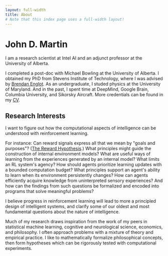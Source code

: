 ```yaml
---
layout: full-width
title: About
# Note that this index page uses a full-width layout!
---
```

<h1 class="content-listing-header sans">John D. Martin</h1>
I am a research scientist at Intel AI and an adjunct professor at the University of Alberta.

I completed a post-doc with Michael Bowling at the University of Alberta.
I obtained my PhD from Stevens Institute of Technology, where I was advised by [Brendan Englot](http://personal.stevens.edu/~benglot/).
As an undergraduate, I studed physics at the University of Maryland.
And in the past, I spent time at DeepMind, Google Brain, Columbia University, and Sikorsky Aircraft.
More credentials can be found in my [CV](/assets/cv/2023_martin_cv.pdf).

## Research Interests
I want to figure out how the computational aspects of intelligence can be understood with reinforcement learning.

For instance:
Can reward signals express all that we mean by "goals and purposes"? ([The Reward Hypothesis](http://incompleteideas.net/rlai.cs.ualberta.ca/RLAI/rewardhypothesis.html).) 
What principles might guide the construction of internal environment models? 
What are useful ways of learning from the experiences generated by an internal model?
What limits an RL system's agency?
How should agents prioritize learning updates with a bounded computation budget?
What principles support an agent's ability to learn when its environment persistently changes?
How can agents efficiently acquire knowledge from uninterpreted sensory experiences? 
And how can the findings from such questions be formalized and encoded into programs that solve meaningful problems? 

I believe progress in reinforcement learning will lead to more a principled design of intelligent systems, and clarify some of our oldest and most fundamental questions about the nature of intelligence.

Much of my research draws inspiration from the work of my peers in statistical machine learning, cognitive and neurological science, economics, and philosophy. 
I often approach problems with a mixture of theory and empirical practice.
I like to mathematically formalize philosophical concepts, then form hypotheses which can be rigorously tested with computational experiments.  